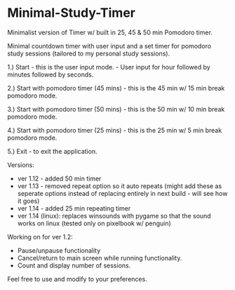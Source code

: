 # Minimal-Study-Timer
Minimalist version of Timer w/ built in 25, 45 & 50 min Pomodoro timer.

Minimal countdown timer with user input and a set timer for pomodoro study sessions (tailored to my personal study sessions).

1.) Start - this is the user input mode. - User input for hour followed by minutes followed by seconds.

2.) Start with pomodoro timer (45 mins) - this is the 45 min w/ 15 min break pomodoro mode.

3.) Start with pomodoro timer (50 mins) - this is the 50 min w/ 10 min break pomodoro mode.

4.) Start with pomodoro timer (25 mins) - this is the 25 min w/ 5 min break pomodoro mode.

5.) Exit - to exit the application.


Versions:
- ver 1.12 - added 50 min timer
- ver 1.13 - removed repeat option so it auto repeats (might add these as seperate options instead of replacing entirely in next build - will see how it goes)
- ver 1.14 - added 25 min repeating timer
- ver 1.14 (linux): replaces winsounds with pygame so that the sound works on linux (tested only on pixelbook w/ penguin)

Working on for ver 1.2:
- Pause/unpause functionality
- Cancel/return to main screen while running functionality.
- Count and display number of sessions.

Feel free to use and modify to your preferences.
